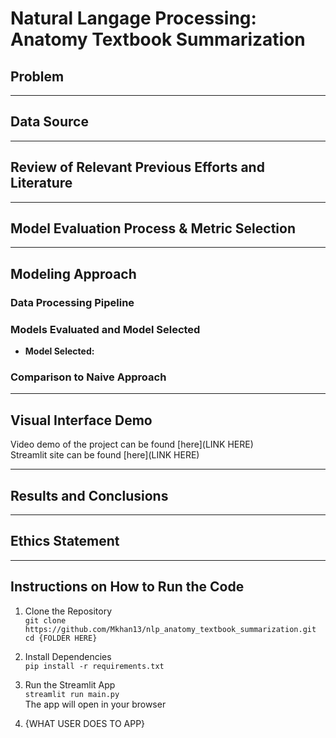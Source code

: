 # Natural Langage Processing: Anatomy Textbook Summarization
## Problem


---

## Data Source


---

## Review of Relevant Previous Efforts and Literature  


---

## Model Evaluation Process & Metric Selection   


---

## Modeling Approach  



### Data Processing Pipeline  


### Models Evaluated and Model Selected  


- **Model Selected:** 

### Comparison to Naive Approach  


---

## Visual Interface Demo

Video demo of the project can be found [here](LINK HERE)  
Streamlit site can be found [here](LINK HERE)

---

## Results and Conclusions  


---

## Ethics Statement  



---

## Instructions on How to Run the Code

1. Clone the Repository  
`git clone https://github.com/Mkhan13/nlp_anatomy_textbook_summarization.git`  
`cd {FOLDER HERE}`

3. Install Dependencies  
`pip install -r requirements.txt`

4. Run the Streamlit App  
`streamlit run main.py`  
The app will open in your browser  

6. {WHAT USER DOES TO APP} 
